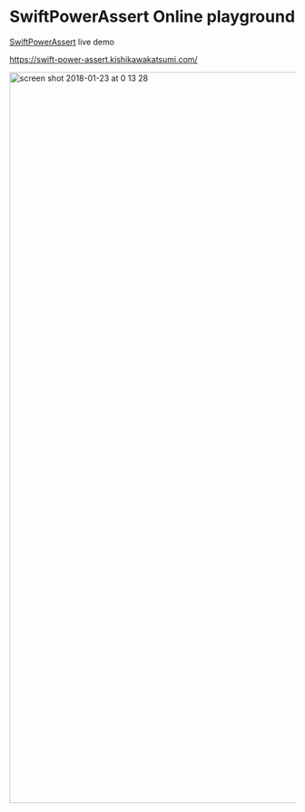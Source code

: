 # SwiftPowerAssert Online playground

[SwiftPowerAssert](https://github.com/kishikawakatsumi/SwiftPowerAssert/) live demo

https://swift-power-assert.kishikawakatsumi.com/

<a href="https://swift-power-assert.kishikawakatsumi.com/"><img width="1289" alt="screen shot 2018-01-23 at 0 13 28" src="https://user-images.githubusercontent.com/40610/35227801-677a0b20-ffd2-11e7-80bf-fe8acf56ecd7.png"></a>
